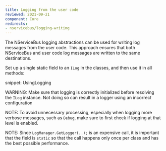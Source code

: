 ```yaml
---
title: Logging from the user code
reviewed: 2021-09-21
component: Core
redirects:
- nservicebus/logging-writing
---
```


The NServiceBus logging abstractions can be used for writing log messages from the user code. This approach ensures that both NServiceBus and user code log messages are written to the same destinations.

Set up a single static field to an `ILog` in the classes, and then use it in all methods:

snippet: UsingLogging

WARNING: Make sure that logging is correctly initialized before resolving the `ILog` instance. Not doing so can result in a logger using an incorrect configuration

NOTE: To avoid unnecessary processing, especially when logging more verbose messages, such as `Debug`, make sure to first check if logging at that level is enabled.

NOTE: Since `LogManager.GetLogger(..);` is an expensive call, it is important that the field is `static` so that the call happens only once per class and has the best possible performance.
